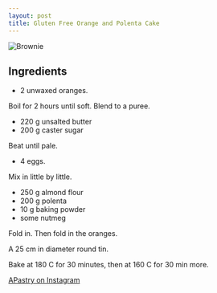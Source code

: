 ---layout: posttitle: Gluten Free Orange and Polenta Cake---![Brownie]({{site.baseurl}}/images/20160818-YU3A5662.jpg)Ingredients----------* 2 unwaxed oranges. Boil for 2 hours until soft. Blend to a puree.* 220 g unsalted butter* 200 g caster sugarBeat until pale.* 4 eggs.Mix in little by little.* 250 g almond flour* 200 g polenta* 10 g baking powder* some nutmegFold in. Then fold in the oranges.A 25 cm in diameter round tin.Bake at 180 C for 30 minutes, then at 160 C for 30 min more.[APastry on Instagram](https://www.instagram.com/a.pastry/?hl=en) 